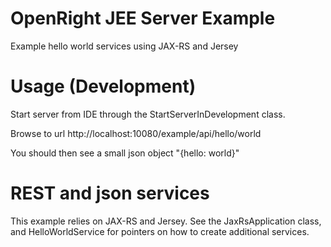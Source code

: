 # OpenRight JEE Server Example

Example hello world services using JAX-RS and Jersey

# Usage (Development)

Start server from IDE through the StartServerInDevelopment class.

Browse to url http://localhost:10080/example/api/hello/world

You should then see a small json object "{hello: world}"

# REST and json services
This example relies on JAX-RS and Jersey.
See the JaxRsApplication class, and HelloWorldService for pointers on how to create additional services.
